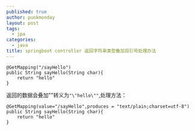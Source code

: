 ```yaml
---
published: true
author: punkmonday
layout: post
tags:
  - jpa
categories:
  - java
title: springboot controller 返回字符串类型叠加双引号处理办法
---
```

```
@GetMapping("/sayHello")
public String sayHello(String char){
	return "hello"
}
```

返回的数据会叠加""转义为````"\"hello\""````,处理方法：

```
@GetMapping(value="/sayHello",produces = "text/plain;charset=utf-8")
public String sayHello(String char){
	return "hello"
}
```
